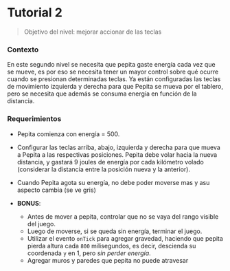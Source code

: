 # Tutorial 2

> Objetivo del nivel: mejorar accionar de las teclas

### Contexto

En este segundo nivel se necesita que pepita gaste energía cada vez que se mueve, es por eso se necesita tener un mayor control sobre qué ocurre cuando se presionan determinadas teclas. Ya están configuradas las teclas de movimiento izquierda y derecha para que Pepita se mueva por el tablero, pero se necesita que además se consuma energía en función de la distancia.

### Requerimientos
- Pepita comienza con energía = 500.
- Configurar las teclas arriba, abajo, izquierda y derecha para que mueva a Pepita a las respectivas posiciones. Pepita debe volar hacia la nueva distancia, y gastará 9 joules de energía por cada kilómetro volado (considerar la distancia entre la posición nueva y la anterior).
- Cuando Pepita agota su energía, no debe poder moverse mas y asu aspecto cambia (se ve gris)

- **BONUS**: 
  - Antes de mover a pepita, controlar que no se vaya del rango visible del juego.
  - Luego de moverse, si se queda sin energía, terminar el juego.
  - Utilizar el evento `onTick` para agregar gravedad, haciendo que pepita pierda altura cada `800` milisegundos, es decir, descienda su coordenada `y` en 1, pero _sin perder energía_.
  - Agregar muros y paredes que pepita no puede atravesar
